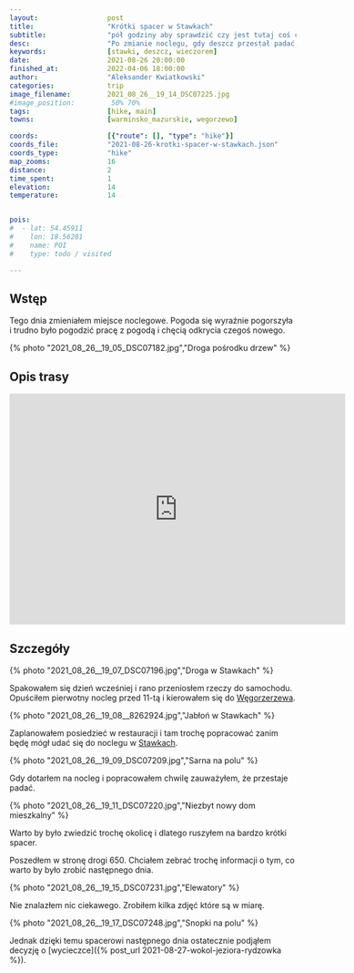 ```yaml
---
layout:                 post
title:                  "Krótki spacer w Stawkach"
subtitle:               "pół godziny aby sprawdzić czy jest tutaj coś ciekawego"
desc:                   "Po zmianie noclegu, gdy deszcz przestał padać, postanowiłem zobaczyć co jest w miejscowości której będę nocował. "
keywords:               [stawki, deszcz, wieczorem]
date:                   2021-08-26 20:00:00
finished_at:            2022-04-06 18:00:00
author:                 "Aleksander Kwiatkowski"
categories:             trip
image_filename:         2021_08_26__19_14_DSC07225.jpg
#image_position:         50% 70%
tags:                   [hike, main]
towns:                  [warminsko_mazurskie, wegorzewo]

coords:                 [{"route": [], "type": "hike"}]
coords_file:            "2021-08-26-krotki-spacer-w-stawkach.json"
coords_type:            "hike"
map_zooms:              16
distance:               2
time_spent:             1
elevation:              14
temperature:            14


pois:
#  - lat: 54.45911
#    lon: 18.56281
#    name: POI
#    type: todo / visited

---
```


[wiki-wegorzewo]: https://pl.wikipedia.org/wiki/W%C4%99gorzewo_(powiat_gnie%C5%BAnie%C5%84ski)
[wiki-stawki]: https://pl.wikipedia.org/wiki/Stawki_(wojew%C3%B3dztwo_warmi%C5%84sko-mazurskie)

## Wstęp

Tego dnia zmieniałem miejsce noclegowe. Pogoda się wyraźnie pogorszyła i
trudno było pogodzić pracę z pogodą i chęcią odkrycia czegoś nowego.

{% photo "2021_08_26__19_05_DSC07182.jpg","Droga pośrodku drzew" %}

## Opis trasy

<iframe height='405' width='590' frameborder='0' allowtransparency='true' scrolling='no' src='https://www.strava.com/activities/5862896457/embed/04c533a8a6e92c965e82aaa46a414915ae72e822'></iframe>

## Szczegóły

{% photo "2021_08_26__19_07_DSC07196.jpg","Droga w Stawkach" %}

Spakowałem się dzień wcześniej i rano przeniosłem rzeczy do samochodu. Opuściłem
pierwotny nocleg przed 11-tą i kierowałem się do [Węgorzerzewa][wiki-wegorzewo].

{% photo "2021_08_26__19_08__8262924.jpg","Jabłoń w Stawkach" %}

Zaplanowałem posiedzieć w restauracji i tam trochę popracować zanim będę
mógł udać się do noclegu w [Stawkach][wiki-stawki].

{% photo "2021_08_26__19_09_DSC07209.jpg","Sarna na polu" %}

Gdy dotarłem na nocleg i popracowałem chwilę zauważyłem, że przestaje
padać.

{% photo "2021_08_26__19_11_DSC07220.jpg","Niezbyt nowy dom mieszkalny" %}

Warto by było zwiedzić trochę okolicę i dlatego ruszyłem na bardzo krótki spacer.

Poszedłem w stronę drogi 650. Chciałem zebrać trochę informacji o tym, co
warto by było zrobić następnego dnia.

{% photo "2021_08_26__19_15_DSC07231.jpg","Elewatory" %}

Nie znalazłem nic ciekawego. Zrobiłem kilka zdjęć które są w miarę.

{% photo "2021_08_26__19_17_DSC07248.jpg","Snopki na polu" %}

Jednak dzięki temu spacerowi następnego dnia ostatecznie podjąłem decyzję
o [wycieczce]({% post_url 2021-08-27-wokol-jeziora-rydzowka %}).
